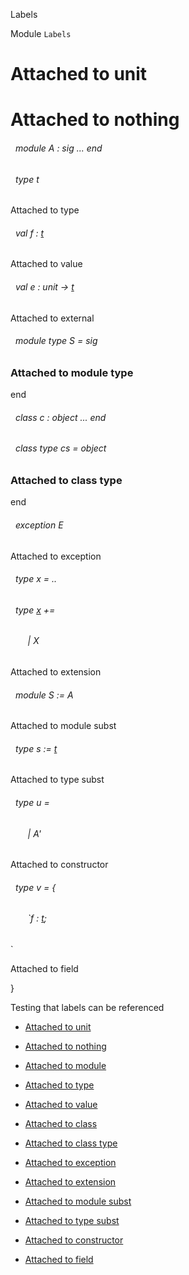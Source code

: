 Labels

 Module `Labels`

# Attached to unit



# Attached to nothing


<a id="module-A"></a>
###### &nbsp; module A : sig ... end



<a id="type-t"></a>
###### &nbsp; type t

Attached to type




<a id="val-f"></a>
###### &nbsp; val f : [t](#type-t)

Attached to value




<a id="val-e"></a>
###### &nbsp; val e : unit -> [t](#type-t)

Attached to external




<a id="module-type-S"></a>
###### &nbsp; module type S = sig


### Attached to module type

end



<a id="class-c"></a>
###### &nbsp; class  c : object ... end



<a id="class-type-cs"></a>
###### &nbsp; class type  cs = object


### Attached to class type

end



<a id="exception-E"></a>
###### &nbsp; exception E

Attached to exception




<a id="type-x"></a>
###### &nbsp; type x = ..



<a id="extension-decl-X"></a>
###### &nbsp; type [x](#type-x) += 

<a id="extension-X"></a>
###### &nbsp; &nbsp; &nbsp; &nbsp;| X

  



Attached to extension




<a id="module-S"></a>
###### &nbsp; module S := A

Attached to module subst




<a id="type-s"></a>
###### &nbsp; type s := [t](#type-t)

Attached to type subst




<a id="type-u"></a>
###### &nbsp; type u = 

<a id="type-u.A'"></a>
###### &nbsp; &nbsp; &nbsp; &nbsp;| A'

  Attached to constructor







<a id="type-v"></a>
###### &nbsp; type v = {

<a id="type-v.f"></a>
###### &nbsp; &nbsp; &nbsp; &nbsp;`f : [t](#type-t);
`

  Attached to field



}



Testing that labels can be referenced


- [Attached to unit](#L1)

- [Attached to nothing](#L2)

- [Attached to module](#L3)

- [Attached to type](#L4)

- [Attached to value](#L5)

- [Attached to class](#L6)

- [Attached to class type](#L7)

- [Attached to exception](#L8)

- [Attached to extension](#L9)

- [Attached to module subst](#L10)

- [Attached to type subst](#L11)

- [Attached to constructor](#L12)

- [Attached to field](#L13)
